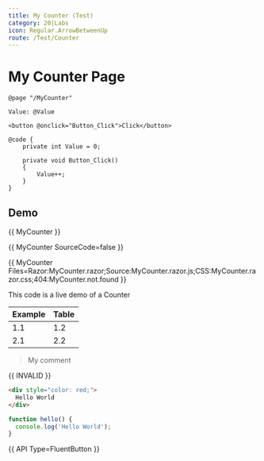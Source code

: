 ```yaml
---
title: My Counter (Test)
category: 20|Labs
icon: Regular.ArrowBetweenUp
route: /Test/Counter
---
```


# My Counter Page

```razor
@page "/MyCounter"

Value: @Value

<button @onclick="Button_Click">Click</button>

@code {
    private int Value = 0;

    private void Button_Click()
    {
        Value++;
    }
}
```

## Demo

{{ MyCounter }}

{{ MyCounter SourceCode=false }}

{{ MyCounter Files=Razor:MyCounter.razor;Source:MyCounter.razor.js;CSS:MyCounter.razor.css;404:MyCounter.not.found }}

This code is a live demo of a Counter

|Example|Table|
|---|---|
|1.1|1.2|
|2.1|2.2|

> My comment

{{ INVALID }}

```html
<div style="color: red;">
  Hello World
</div>
```

```js
function hello() {
  console.log('Hello World');
}
```

{{ API Type=FluentButton }}
